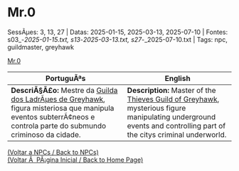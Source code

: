 ﻿
# Mr.0

SessÃµes: 3, 13, 27 | Datas: 2025-01-15, 2025-03-13, 2025-07-10 | Fontes: s03_-_2025-01-15.txt, s13_-_2025-03-13.txt, s27_-_2025-07-10.txt | Tags: npc, guildmaster, greyhawk

[Mr.0](mr0.png)

| PortuguÃªs | English |
|-----------|---------|
| **DescriÃ§Ã£o:** Mestre da [Guilda dos LadrÃµes de Greyhawk](guilda_dos_ladroes.md), figura misteriosa que manipula eventos subterrÃ¢neos e controla parte do submundo criminoso da cidade. | **Description:** Master of the [Thieves Guild of Greyhawk](guilda_dos_ladroes.md), mysterious figure manipulating underground events and controlling part of the citys criminal underworld. |

[(Voltar a NPCs / Back to NPCs)](npcs_list.md)  
[(Voltar Ã  PÃ¡gina Inicial / Back to Home Page)](../../home.md)



























